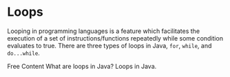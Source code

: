 # Loops

Looping in programming languages is a feature which facilitates the execution of a set of instructions/functions repeatedly while some condition evaluates to true.
There are three types of loops in Java, `for`, `while`, and `do...while`.

<ResourceGroupTitle>Free Content</ResourceGroupTitle>
<BadgeLink colorScheme='yellow' badgeText='Read' href='https://www.javatpoint.com/java-for-loop'>What are loops in Java?</BadgeLink>
<BadgeLink colorScheme='yellow' badgeText='Read' href='https://www.programiz.com/java-programming/for-loop'> Loops in Java.</BadgeLink>
